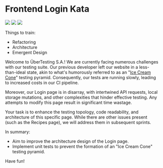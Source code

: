 # Frontend Login Kata

![](https://github.com/DanielRamosAcosta/frontend-login-kata/actions/workflows/react-js.yml/badge.svg)
![](https://github.com/DanielRamosAcosta/frontend-login-kata/actions/workflows/react-ts.yml/badge.svg)
![](https://github.com/DanielRamosAcosta/frontend-login-kata/actions/workflows/vue-js.yml/badge.svg)

Things to train:

- Refactoring
- Architecture
- Emergent Design

Welcome to ÜberTesting S.A.! We are currently facing numerous challenges with our testing suite. Our previous developer left our website in a less-than-ideal state, akin to what's humorously referred to as an "[Ice Cream Cone](https://alisterscott.github.io/TestingPyramids.html)" testing pyramid. Consequently, our tests are running slowly, leading to increased costs in our CI pipeline.

Moreover, our Login page is in disarray, with intertwined API requests, local storage mutations, and other complexities that hinder effective testing. Any attempts to modify this page result in significant time wastage.

Your task is to enhance the testing topology, code readability, and architecture of this specific page. While there are other issues present (such as the Recipes page), we will address them in subsequent sprints.

In summary:

- Aim to improve the architecture design of the Login page.
- Implement unit tests to prevent the formation of an "Ice Cream Cone" testing pyramid.

Have fun!
